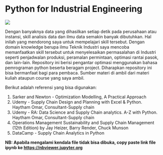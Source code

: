 # Python for Industrial Engineering

<img align="middle" src="https://raw.githubusercontent.com/rianromad/Image-Storage/main/pie.png?token=AOWKXL2CZEZUZK6OW2SWLL3BDMXNQ" />


<p> Dengan banyaknya data yang dihasilkan setiap detik pada perusahaan atau instansi, skill analisis data dan ilmu data semakin banyak dibutuhkan. Hal inilah yang mendorong saya untuk mempelajari skill tersebut. Dengan domain knowledge berupa ilmu Teknik Industri saya mencoba memanfaatkan skill tersebut untuk menyelesaikan permasalahan di Industri seperti penjadwalan produksi, peramalan permintaan, optimasi rantai pasok, dan lain-lain. Repository ini berisi pengantar optimasi menggunakan bahasa pemrograman python beserta beragam project. Diharapkan repository ini bisa bermanfaat bagi para pembaca. Sumber materi di ambil dari materi kuliah ataupun course yang saya ambil. </p>

Berikut adalah referensi yang bisa digunakan:
1. Sarker and Newton - Optimization Modelling, A Practical Approach
2. Udemy - Supply Chain Design and Planning with Excel & Python. Haytham Omar, Consultant-Supply chain
3. Udemy - RA: Data Science and Supply Chain analytics. A-Z with Python. Haytham Omar, Consultant-Supply chain
4. Operations Management Sustainability and Supply Chain Management (12th Edition) by Jay Heizer, Barry Render, Chuck Munson 
5. DataCamp - Supply Chain Analytics in Python


**NB: Apabila mengalami kendala file tidak bisa dibuka, copy paste link file ipynb ke https://nbviewer.jupyter.org**
